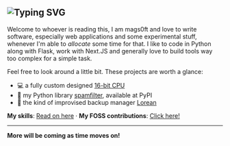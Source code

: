 ![Typing SVG](https://readme-typing-svg.demolab.com?font=Fira+Code&pause=1000&color=1CD30D&vCenter=true&width=550&lines=%F0%9F%91%8B+Hi%2C+I'm+mags0ft!;Explicit+is+better+than+implicit.;Over-engineering%2C+one+project+at+a+time.;%F0%9F%98%8A+Read+more+below!)
---

Welcome to whoever is reading this, I am mags0ft and love to write software, especially web applications and some experimental stuff, whenever I'm able to _allocate_ some time for that.
I like to code in Python along with Flask, work with Next.JS and generally love to build tools way too complex for a simple task.

Feel free to look around a little bit. These projects are worth a glance:
- 💻 a fully custom designed [16-bit CPU](https://github.com/mags0ft/JoltCore-16)
- 🐍 my Python library [spamfilter](https://github.com/mags0ft/spamfilter), available at PyPI
- 🚗 the kind of improvised backup manager [Lorean](https://github.com/mags0ft/Lorean)

**My skills**: [Read on here](./about-me/Skills.md) &middot; **My FOSS contributions**: [Click here!](./about-me/Contributions.md)

---

**More will be coming as time moves on!**
